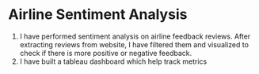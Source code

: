 # Airline Sentiment Analysis

1. I have performed sentiment analysis on airline feedback reviews. After extracting reviews from website, I have filtered them and visualized to check if there is more positive or negative feedback.
2. I have built a tableau dashboard which help track metrics 
